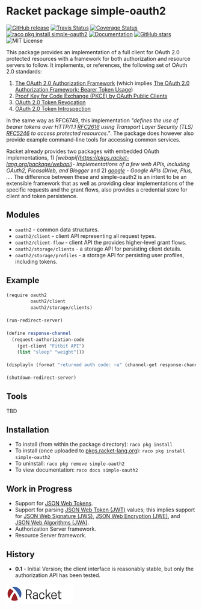 # Racket package simple-oauth2

[![GitHub release](https://img.shields.io/github/release/johnstonskj/simple-oauth2.svg?style=flat-square)](https://github.com/johnstonskj/simple-oauth2/releases)
[![Travis Status](https://travis-ci.org/johnstonskj/simple-oauth2.svg)](https://www.travis-ci.org/johnstonskj/simple-oauth2)
[![Coverage Status](https://coveralls.io/repos/github/johnstonskj/simple-oauth2/badge.svg?branch=master)](https://coveralls.io/github/johnstonskj/simple-oauth2?branch=master)
[![raco pkg install simple-oauth2](https://img.shields.io/badge/raco%20pkg%20install-simple--oauth2-blue.svg)](http://pkgs.racket-lang.org/package/simple-oauth2)
[![Documentation](https://img.shields.io/badge/raco%20docs-simple--oauth2-blue.svg)](http://docs.racket-lang.org/simple-oauth2/index.html)
[![GitHub stars](https://img.shields.io/github/stars/johnstonskj/simple-oauth2.svg)](https://github.com/johnstonskj/simple-oauth2/stargazers)
![MIT License](https://img.shields.io/badge/license-MIT-118811.svg)

This package provides an implementation of a full client for OAuth 2.0 protected resources with a framework for both authorization and resource servers to follow. It implements, or references, the following set of OAuth 2.0 standards:

1. [The OAuth 2.0 Authorization Framework](https://tools.ietf.org/html/rfc6749) (which implies [The OAuth 2.0 Authorization Framework: Bearer Token Usage](https://tools.ietf.org/html/rfc6750))
2. [Proof Key for Code Exchange (PKCE) by OAuth Public Clients](https://tools.ietf.org/html/rfc7636)
3. [OAuth 2.0 Token Revocation](https://tools.ietf.org/html/rfc7009)
4. [OAuth 2.0 Token Introspection](https://tools.ietf.org/html/rfc7662)

In the same way as RFC6749, this implementation *"defines the use of bearer tokens over HTTP/1.1
   [RFC2616](https://tools.ietf.org/html/2616) using Transport Layer Security (TLS) [RFC5246](https://tools.ietf.org/html/5246) to access
   protected resources."*. The package does however also provide example command-line tools for accessing common services.

Racket already provides two packages with embedded OAuth implementations, 1) *[webapi[(https://pkgs.racket-lang.org/package/webapi)- Implementations of a few web APIs, including OAuth2, PicasaWeb, and Blogger* and 2) *[google](https://pkgs.racket-lang.org/package/google) - Google APIs (Drive, Plus, ...*. The difference between these and simple-oauth2 is an intent to be an extensible framework that as well as providing clear implementations of the specific requests and the grant flows, also provides a credential store for client and token persistence.


## Modules

* `oauth2` - common data structures.
* `oauth2/client` - client API representing all request types.
* `oauth2/client-flow` - client API the provides higher-level grant flows.
* `oauth2/storage/clients` - a storage API for persisting client details.
* `oauth2/storage/profiles` - a storage API for persisting user profiles, including tokens.

## Example

```scheme
(require oauth2
         oauth2/client
         oauth2/storage/clients)

(run-redirect-server)

(define response-channel
  (request-authorization-code
    (get-client "Fitbit API")
    (list "sleep" "weight")))

(displayln (format "returned auth code: ~a" (channel-get response-channel)))

(shutdown-redirect-server)
```

## Tools

TBD

## Installation

* To install (from within the package directory): `raco pkg install`
* To install (once uploaded to [pkgs.racket-lang.org](https://pkgs.racket-lang.org/)): `raco pkg install simple-oauth2`
* To uninstall: `raco pkg remove simple-oauth2`
* To view documentation: `raco docs simple-oauth2`

## Work in Progress

* Support for [JSON Web Tokens](https://tools.ietf.org/html/rfc7519).
* Support for parsing [JSON Web Token (JWT)](https://tools.ietf.org/html/rfc7519) values; this implies support for [JSON Web Signature (JWS)](https://tools.ietf.org/html/rfc7515), [JSON Web Encryption (JWE)](https://tools.ietf.org/html/rfc7516), and [JSON Web Algorithms (JWA)](https://tools.ietf.org/html/rfc7518).
* Authorization Server framework.
* Resource Server framework.

## History

* **0.1** - Initial Version; the client interface is reasonably stable, but only the authorization API has been tested.

[![Racket Language](https://raw.githubusercontent.com/johnstonskj/racket-scaffold/master/scaffold/plank-files/racket-lang.png)](https://racket-lang.org/)
